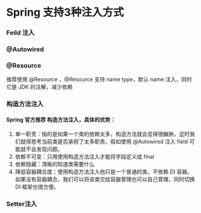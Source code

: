 # Spring 支持3种注入方式

### Feild 注入

### @Autowired 

### @Resource 

推荐使用 @Resource ，@Resource 支持 name type，默认 name 注入，同时 它是 JDK 的注解，减少依赖

### 构造方法注入

#### Spring 官方推荐 构造方法注入，具体的优势：

1. 单一职责：指的是如果一个类的依赖太多，构造方法就会显得很臃肿，这时我们就得思考当前类是否承担了太多职责。假如使用 @Autowired 注入 field 可能就不会发现问题。
2. 依赖不可变：只用使用构造方法注入才能将字段定义成 final
3. 依赖隐藏：清晰的知道类需要什么
4. 降低容器耦合度：使用构造方法注入他只是一个普通的类，不依赖 DI 容器。如果没有容器耦合，我们可以将该类交给容器管理也可以自己管理，同时切换 DI 框架也很方便。

### Setter注入
